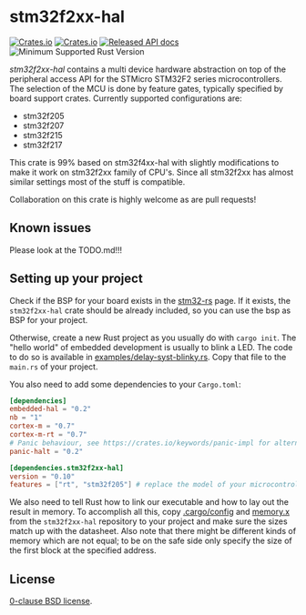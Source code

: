 stm32f2xx-hal
=============

[![Crates.io](https://img.shields.io/crates/d/stm32f4xx-hal.svg)](https://crates.io/crates/stm32f2xx-hal)
[![Crates.io](https://img.shields.io/crates/v/stm32f4xx-hal.svg)](https://crates.io/crates/stm32f2xx-hal)
[![Released API docs](https://docs.rs/stm32f2xx-hal/badge.svg)](https://docs.rs/stm32f2xx-hal)
![Minimum Supported Rust Version](https://img.shields.io/badge/rustc-1.51+-blue.svg)

_stm32f2xx-hal_ contains a multi device hardware abstraction on top of the
peripheral access API for the STMicro STM32F2 series microcontrollers. The
selection of the MCU is done by feature gates, typically specified by board
support crates. Currently supported configurations are:

* stm32f205
* stm32f207
* stm32f215
* stm32f217

This crate is 99% based on stm32f4xx-hal with slightly modifications to make it work on stm32f2xx family of CPU's.
Since all stm32f2xx has almost similar settings most of the stuff is compatible.

Collaboration on this crate is highly welcome as are pull requests!

[stm32f2]: https://crates.io/crates/stm32f2
[stm32f2xx-hal]: https://github.com/stm32-rs/stm32f4xx-hal
[embedded-hal]: https://github.com/rust-embedded/embedded-hal


Known issues
------

Please look at the TODO.md!!!

Setting up your project
-------

Check if the BSP for your board exists in the
[stm32-rs](https://github.com/stm32-rs) page.
If it exists, the `stm32f2xx-hal` crate should be already included, so you can
use the bsp as BSP for your project.

Otherwise, create a new Rust project as you usually do with `cargo init`. The
"hello world" of embedded development is usually to blink a LED. The code to do
so is available in [examples/delay-syst-blinky.rs](examples/delay-syst-blinky.rs).
Copy that file to the `main.rs` of your project.

You also need to add some dependencies to your `Cargo.toml`:

```toml
[dependencies]
embedded-hal = "0.2"
nb = "1"
cortex-m = "0.7"
cortex-m-rt = "0.7"
# Panic behaviour, see https://crates.io/keywords/panic-impl for alternatives
panic-halt = "0.2"

[dependencies.stm32f2xx-hal]
version = "0.10"
features = ["rt", "stm32f205"] # replace the model of your microcontroller here
```

We also need to tell Rust how to link our executable and how to lay out the
result in memory. To accomplish all this, copy [.cargo/config](.cargo/config)
and [memory.x](memory.x) from the `stm32f2xx-hal` repository to your project and make sure the sizes match up with the datasheet. Also note that there might be different kinds of memory which are not equal; to be on the safe side only specify the size of the first block at the specified address.

License
-------

[0-clause BSD license](LICENSE-0BSD.txt).
